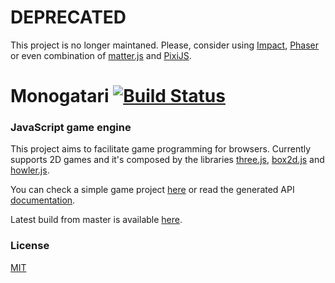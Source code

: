 # DEPRECATED
This project is no longer maintaned. Please, consider using [Impact](http://impactjs.com/), [Phaser](https://phaser.io/) or even combination of [matter.js](http://brm.io/matter-js/) and [PixiJS](http://www.pixijs.com/).

Monogatari [![Build Status](https://travis-ci.org/digihaus/monogatari.svg?branch=master)](https://travis-ci.org/digihaus/monogatari)
==========

### JavaScript game engine ###
This project aims to facilitate game programming for browsers.
Currently supports 2D games and it's composed by the libraries [three.js](http://threejs.org/), [box2d.js](https://github.com/kripken/box2d.js/) and [howler.js](https://github.com/goldfire/howler.js/).

You can check a simple game project [here](http://digi.haus/demo/zombies) or read the generated API [documentation](http://digi.haus/monogatari/latest/docs).

Latest build from master is available [here](http://digi.haus/monogatari/latest/monogatari.min.js).

### License ###
[MIT](https://github.com/digihaus/monogatari/blob/master/LICENSE)

